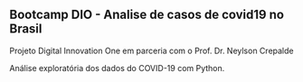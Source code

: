 ## Bootcamp DIO - Analise de casos de covid19 no Brasil

Projeto Digital Innovation One em parceria com o Prof. Dr. Neylson Crepalde

Análise exploratória dos dados do COVID-19 com Python.
